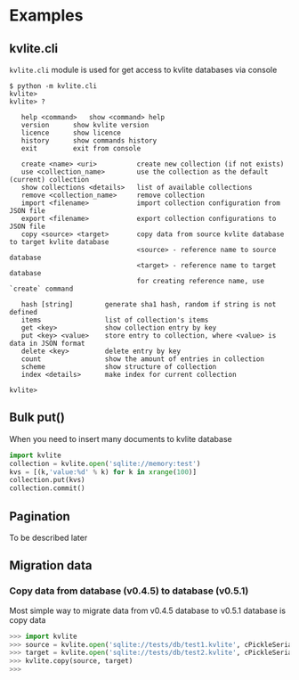 # Examples

## kvlite.cli

`kvlite.cli` module is used for get access to kvlite databases via console

```
$ python -m kvlite.cli
kvlite>
kvlite> ?

   help <command>	show <command> help
   version		show kvlite version
   licence		show licence
   history		show commands history 
   exit			exit from console 

   create <name> <uri>		    create new collection (if not exists)
   use <collection_name>	    use the collection as the default (current) collection
   show collections <details>	list of available collections
   remove <collection_name>	    remove collection
   import <filename>		    import collection configuration from JSON file
   export <filename>		    export collection configurations to JSON file
   copy <source> <target>	    copy data from source kvlite database to target kvlite database
                                <source> - reference name to source database
                                <target> - reference name to target database
                                for creating reference name, use `create` command

   hash [string]	    generate sha1 hash, random if string is not defined
   items		        list of collection's items 
   get <key>		    show collection entry by key
   put <key> <value>	store entry to collection, where <value> is data in JSON format
   delete <key>		    delete entry by key 
   count		        show the amount of entries in collection 
   scheme		        show structure of collection
   index <details>	    make index for current collection

kvlite> 
```

## Bulk put()

When you need to insert many documents to kvlite database

```python
import kvlite
collection = kvlite.open('sqlite://memory:test')
kvs = [(k,'value:%d' % k) for k in xrange(100)]
collection.put(kvs)
collection.commit()
```

## Pagination

To be described later

## Migration data

### Copy data from database (v0.4.5) to database (v0.5.1)

Most simple way to migrate data from v0.4.5 database to v0.5.1 database is copy data

```python
>>> import kvlite
>>> source = kvlite.open('sqlite://tests/db/test1.kvlite', cPickleSerializer)
>>> target = kvlite.open('sqlite://tests/db/test2.kvlite', cPickleSerializer)
>>> kvlite.copy(source, target)
>>>
```

